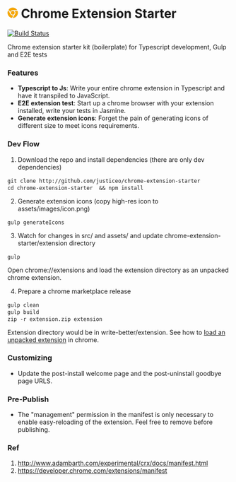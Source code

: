 # ![logo](assets/images/icon-24x24.png) Chrome Extension Starter

[![Build Status](https://travis-ci.org/justiceo/chrome-extension-starter.svg?branch=master)](https://travis-ci.org/justiceo/chrome-extension-starter)

Chrome extension starter kit (boilerplate) for Typescript development, Gulp and E2E tests

### Features
* **Typescript to Js**: Write your entire chrome extension in Typescript and have it transpiled to JavaScript.
* **E2E extension test**: Start up a chrome browser with your extension installed, write your tests in Jasmine.
* **Generate extension icons**: Forget the pain of generating icons of different size to meet icons requirements.

### Dev Flow

1. Download the repo and install dependencies (there are only dev dependencies)
```
git clone http://github.com/justiceo/chrome-extension-starter 
cd chrome-extension-starter  && npm install  
```

2. Generate extension icons (copy high-res icon to assets/images/icon.png)
```
gulp generateIcons
```

3. Watch for changes in src/ and assets/ and update chrome-extension-starter/extension directory
```
gulp
```
Open chrome://extensions and load the extension directory as an unpacked chrome extension.

4. Prepare a chrome marketplace release
```
gulp clean              
gulp build
zip -r extension.zip extension
```

Extension directory would be in write-better/extension. See how to [load an unpacked extension](https://developer.chrome.com/extensions/getstarted#manifest) in chrome.


### Customizing

* Update the post-install welcome page and the post-uninstall goodbye page URLS.

### Pre-Publish

* The "management" permission in the manifest is only necessary to enable easy-reloading of the extension. Feel free to remove before publishing.


### Ref

1. http://www.adambarth.com/experimental/crx/docs/manifest.html
2. https://developer.chrome.com/extensions/manifest
